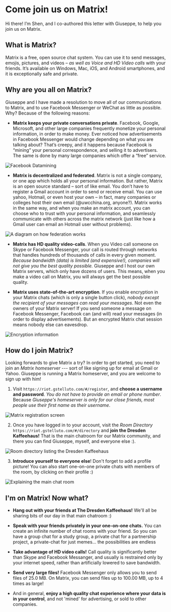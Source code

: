 # Come join us on Matrix!

Hi there! I’m Shen, and I co-authored this letter with Giuseppe, to help you join us on Matrix.

## What is Matrix?
Matrix is a free, open source chat system. You can use it to send messages, emojis, pictures, and videos – *as well as Voice and HD Video calls* with your friends. It’s available on Windows, Mac, iOS, and Android smartphones, and it is exceptionally safe and private.

## Why are you all on Matrix?
Giuseppe and I have made a resolution to move all of our communications to Matrix, and to use Facebook Messenger or WeChat as little as possible. Why? Because of the following reasons:

* **Matrix keeps your private conversations private**. Facebook, Google, Microsoft, and other large companies frequently monetize your personal information, in order to make money. Ever noticed how advertisements in Facebook Messenger would change depending on what you are talking about? That’s creepy, and it happens because Facebook is “mining” your personal correspondence, and selling it to advertisers. The same is done by many large companies which offer a “free” service.

![Facebook Datamining](./media/fb-datamining.png)

* **Matrix is decentralized and federated**. Matrix is not a single company, or one app which holds all your personal information. But rather, Matrix is an open source standard – sort of like email. You don’t have to register a Gmail account in order to send or receive email. You can use yahoo, Hotmail, or even host your own – in fact, many companies or colleges host their own email (@uwcchina.org, anyone?). Matrix works in the same way, and when you make an matrix account, you can choose who to trust with your personal information, and seamlessly communicate with others across the matrix network (just like how a Gmail user can email an Hotmail user without problems).

![A diagram on how federation works](./media/federation.png)

* **Matrix has HD quality video-calls**. When you Video call someone on Skype or Facebook Messenger, your call is routed through networks that handles hundreds of thousands of calls in every given moment. *Because bandwidth (data) is limited (and expensive!), companies will not give you the best quality possible.* Giuseppe and I host our own Matrix servers, which only have dozens of users. This means, when you make a video call on Matrix, you will always get the best possible quality.

* **Matrix uses state-of-the-art encryption**. If you enable encryption in your Matrix chats (which is only a single button click), *nobody except the recipient of your messages can read your messages*. Not even the owners of your Matrix server! If you send someone a message on Facebook Messenger, Facebook can (and will) read your messages (in order to display advertisements). But an encrypted Matrix chat session means nobody else can eavesdrop.

![Encryption information](./media/encryption-info.png)

## How do I join Matrix?
Looking forwards to give Matrix a try? In order to get started, you need to join an *Matrix homeserver* --- sort of like signing up for email at Gmail or Yahoo. Giuseppe is running a Matrix homeserver, and you are welcome to sign up with him!

1. Visit `https://riot.gstelluto.com/#/register`, and **choose a username and password**. *You do not have to provide an email or phone number*. Because *Giuseppe's homeserver is only for our close friends, most people use their first name as their username*.

![Matrix registration screen](./media/registration-screen.png)

2. Once you have logged in to your account, visit the *Room Directory* `https://riot.gstelluto.com/#/directory` and **join the Dresden Kaffeehaus!** That is the main chatroom for our Matrix community, and there you can find Giuseppe, myself, and everyone else :).

![Room directory listing the Dresden Kaffeehaus](./media/dresden-kaffeehaus.png)

3. **Introduce yourself to everyone else**! Don't forget to add a profile picture! You can also start one-on-one private chats with members of the room, by clicking on their profile :)

![Explaining the main chat room](./media/main-chat-room.png)

## I'm on Matrix! Now what?

* **Hang out with your friends at The Dresden Kaffeehaus!** We'll all be sharing bits of our day in that main chatroom :)

* **Speak with your friends privately in your one-on-one chats.** You can create an infinite number of chat rooms with your friend. So you can have a group chat for a study group, a private chat for a partnership project, a private-chat for just memes... the possibilities are endless

* **Take advantage of HD video calls!** Call quality is significantly better than Skype and Facebook Messanger, and usually is restrained only by your internet speed, rather than artificially lowered to save bandwidth.

* **Send very large files!** Facebook Messenger only allows you to send files of 25.0 MB. On Matrix, you can send files up to 100.00 MB, up to 4 times as large!

* And in general, **enjoy a high quality chat experience where your data is in your control**, and not 'mined' for advertising, or sold to other companies.
